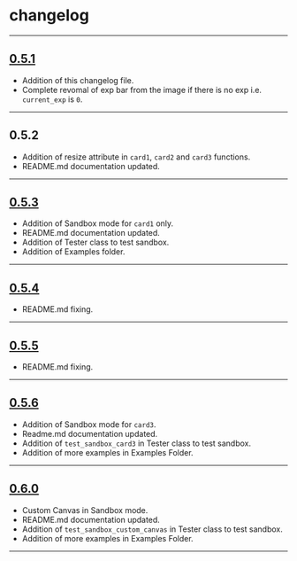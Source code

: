 # changelog
<hr>

## <a href="https://pypi.org/project/discordlevelingcard/0.5.1/">0.5.1</a>

- Addition of this changelog file.
- Complete revomal of exp bar from the image if there is no exp i.e. `current_exp` is `0`. 

<hr>

## 0.5.2

- Addition of resize attribute in `card1`, `card2` and `card3` functions.
- README.md documentation updated.

<hr>

## <a href="https://pypi.org/project/discordlevelingcard/0.5.3/">0.5.3</a>

- Addition of Sandbox mode for `card1` only.
- README.md documentation updated.
- Addition of Tester class to test sandbox.
- Addition of Examples folder.

<hr>

## <a href="https://pypi.org/project/discordlevelingcard/0.5.4/">0.5.4</a>

- README.md fixing.

<hr>

## <a href="https://pypi.org/project/discordlevelingcard/0.5.5/">0.5.5</a>

- README.md fixing.

<hr>

## <a href="https://pypi.org/project/discordlevelingcard/0.5.6/">0.5.6</a>

- Addition of Sandbox mode for `card3`.
- Readme.md documentation updated.
- Addition of `test_sandbox_card3` in Tester class to test sandbox.
- Addition of more examples in Examples Folder. 

<hr>

## <a href="https://pypi.org/project/discordlevelingcard/0.6.0/">0.6.0</a>

- Custom Canvas in Sandbox mode.
- README.md documentation updated.
- Addition of `test_sandbox_custom_canvas` in Tester class to test sandbox.
- Addition of more examples in Examples Folder.
  
<hr>